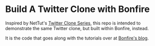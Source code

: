 # Build A Twitter Clone with Bonfire

Inspired by NetTut's [Twitter Clone Series](http://net.tutsplus.com/tag/ribbit/), this repo is intended to demonstrate the same Twitter clone, but built within Bonfire, instead.

It is the code that goes along with the tutorials over at [Bonfire's blog](http://cibonfire.com/blog).